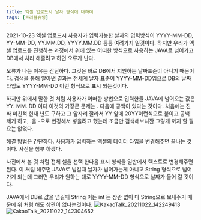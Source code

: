 ```yaml
---
title: 엑셀 업로드시 날자 형식에 대하여
tags: [트러블슈팅]
---
```


2021-10-23
엑셀 업로드시 사용자가 입력가능한 날자의 입력방식이
YYYY-MM-DD, YY-MM-DD, YY.MM.DD, YYYY.MM.DD 등등 여려가지 일것이다. 하지만
우리가 엑셀 업로드를 진행하는 과정에서 위에 있는 어떠한 방식으로 사용하는 JAVA로 넘어가고 DB에서 처리 해줄려고 하면 오류가 난다. 

오류가 나는 이유는 간단하다. 그것은 바로 DB에서 지원하는 날짜표준이 아니기 때문이다. 
검색을 통해 알아낸 결과는 전세계 날자 표준이 YYYY-MM-DD임으로 DB의 날짜타입도 YYYY-MM-DD 이런 형식으로 표시 되는것이다.

하지만 위에서 말한 것 처럼 사용자가 어떠한 방법으로 입력한들 JAVA에 넘어오는 값은 YY. MM. DD 이다 이것의 가장큰 문제는 . 다음에 공백이 있다는 것이다. 
처음에는 진짜 미친척 현재 년도 구하고 그 앞자리 잘라서  YY 앞에 20YY이런식으로 붙이고 공백 제거 하고, .을 -으로 변경해서 넣을려고 했는데 조금만 검색해보니깐 그렇게 까지 할 필요는 없었다.

해결 방법은 간단하다. 사용자가 입력하는 엑셀의 데이터 타입을 변경해주면 끝나는 것이다.
사진을 첨부 하겠다.

사진에서 본 것 처럼 전체 셀을 선택 한다음 표시 형식을 일반에서 텍스트로 변경해주면 된다.
이 처럼 해주면 JAVA로 넘길때 날자가 넘어가는게 아니고 String 형식으로 넘어가게 되는데 그러면
우리가 원하는 대로 YYYY-MM-DD 형식으로 날짜가 들어 갈 것이다. 

JAVA에서 DB로 값을 넘길때 String 이든 int 든 상관 없이 다 String으로 보내주기 때문에 위 처럼 해도 상관이 없다는것이다. 
![KakaoTalk_20211022_142249413](https://user-images.githubusercontent.com/49426352/140049907-7b776d84-6961-4ddf-a56d-f47097d6212f.png)
![KakaoTalk_20211022_142304652](https://user-images.githubusercontent.com/49426352/140049910-be55b8c4-17b6-4fa6-a26e-ae24137f15b1.png)
